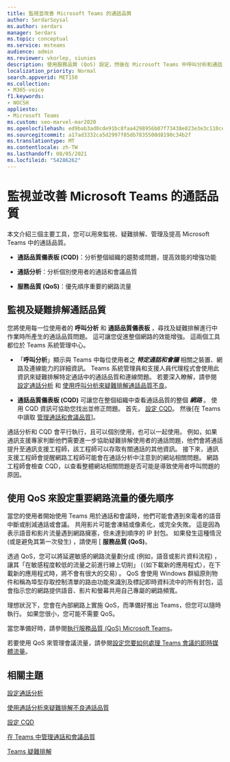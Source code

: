 ```yaml
---
title: 監視並改善 Microsoft Teams 的通話品質
author: SerdarSoysal
ms.author: serdars
manager: Serdars
ms.topic: conceptual
ms.service: msteams
audience: admin
ms.reviewer: vkorlep, siunies
description: 使用服務品質 (QoS) 設定，然後在 Microsoft Teams 中呼叫分析和通話品質儀表板。
localization_priority: Normal
search.appverid: MET150
ms.collection:
- M365-voice
f1.keywords:
- NOCSH
appliesto:
- Microsoft Teams
ms.custom: seo-marvel-mar2020
ms.openlocfilehash: ed9bab3ad0cde91bc8faa4298956b07f73438e823e3e3c110ce09610fee5e7c0
ms.sourcegitcommit: a17ad3332ca5d2997f85db7835500d8190c34b2f
ms.translationtype: MT
ms.contentlocale: zh-TW
ms.lasthandoff: 08/05/2021
ms.locfileid: "54286262"
---
```

# <a name="monitor-and-improve-call-quality-for-microsoft-teams"></a>監視並改善 Microsoft Teams 的通話品質

本文介紹三個主要工具，您可以用來監視、疑難排解、管理及提高 Microsoft Teams 中的通話品質。 

- **通話品質儀表板 (CQD)**：分析整個組織的趨勢或問題，提高效能的增強功能

- **通話分析**：分析個別使用者的通話和會議品質

- **服務品質 (QoS)**：優先順序重要的網路流量



## <a name="monitor-and-troubleshoot-call-quality"></a>監視及疑難排解通話品質
您將使用每一位使用者的 **呼叫分析** 和 **通話品質儀表板** ，尋找及疑難排解進行中作業時所產生的通話品質問題。 這可讓您促進整個網路的效能增強。 這兩個工具都位於 Teams 系統管理中心。

 - 「**呼叫分析**」顯示與 Teams 中每位使用者之 **_特定通話和會議_** 相關之裝置、網路及連線能力的詳細資訊。 Teams 系統管理員和支援人員代理程式會使用此資訊來疑難排解特定通話中的通話品質和連線問題。 若要深入瞭解，請參閱 [設定通話分析](set-up-call-analytics.md) 和 [使用呼叫分析來疑難排解通話品質不良](use-call-analytics-to-troubleshoot-poor-call-quality.md)。
 
 - **通話品質儀表板 (CQD)** 可讓您在整個組織中查看通話品質的整個 **_網路_** 。 使用 CQD 資訊可協助您找出並修正問題。 首先， [設定 CQD](turning-on-and-using-call-quality-dashboard.md)。 然後[在 Teams 中讀取 [管理通話和會議品質](quality-of-experience-review-guide.md)]。

 通話分析和 CQD 會平行執行，且可以個別使用，也可以一起使用。 例如，如果通訊支援專家判斷他們需要進一步協助疑難排解使用者的通話問題，他們會將通話提升至通訊支援工程師，該工程師可以存取有關通話的其他資訊。 接下來，通訊支援工程師會提醒網路工程師可能會在通話分析中注意到的網站相關問題。 網路工程師會檢查 CQD，以查看整體網站相關問題是否可能是導致使用者呼叫問題的原因。


## <a name="prioritize-important-network-traffic-using-qos"></a>使用 QoS 來設定重要網路流量的優先順序
當您的使用者開始使用 Teams 用於通話和會議時，他們可能會遇到來電者的語音中斷或削減通話或會議。 共用影片可能會凍結或像素化，或完全失敗。 這是因為表示語音和影片流量遇到網路擁塞，但未達到順序的 IP 封包。 如果發生這種情況 (或是避免其第一次發生) ，請使用 [ **服務品質 (QoS)**。 

透過 QoS，您可以將延遲敏感的網路流量劃分成 (例如，語音或影片資料流程) ，讓其「在敏感程度較低的流量之前進行線上切削」 (（如下載新的應用程式），在下載新的應用程式時，將不會有很大的交易) 。 QoS 會使用 Windows 群組原則物件和稱為埠型存取控制清單的路由功能來識別及標記即時資料流中的所有封包，這會指示您的網路提供語音、影片和螢幕共用自己專屬的網路頻寬。

理想狀況下，您會在內部網路上實施 QoS，而準備好推出 Teams，但您可以隨時執行。 如果您很小，您可能不需要 QoS。

當您準備好時，請參閱[執行服務品質 (QoS) Microsoft Teams](QoS-in-Teams.md)。

若要使用 QoS 來管理會議流量，請參閱[設定您要如何處理 Teams 會議的即時媒體流量](meeting-settings-in-teams.md#set-how-you-want-to-handle-real-time-media-traffic-for-teams-meetings)。


## <a name="related-topics"></a>相關主題

[設定通話分析](set-up-call-analytics.md)

[使用通話分析來疑難排解不良通話品質](use-call-analytics-to-troubleshoot-poor-call-quality.md)

[設定 CQD](turning-on-and-using-call-quality-dashboard.md)

[在 Teams 中管理通話和會議品質](quality-of-experience-review-guide.md)

[Teams 疑難排解](/MicrosoftTeams/troubleshoot/teams)